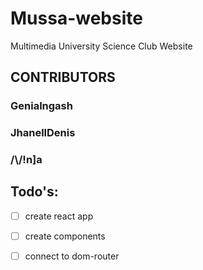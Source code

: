 # Mussa-website
Multimedia University Science Club Website

## CONTRIBUTORS
###   Genialngash
###   JhanellDenis
###   /\\/!n]a

## Todo's:
- [ ] create react app
- [ ] create components
- [ ] connect to dom-router


